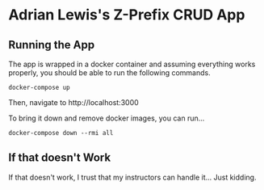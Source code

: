 # Adrian Lewis's Z-Prefix CRUD App

## Running the App
The app is wrapped in a docker container and assuming everything works properly, you should be able to run the following commands.

`docker-compose up`

Then, navigate to http://localhost:3000

To bring it down and remove docker images, you can run...

`docker-compose down --rmi all`

## If that doesn't Work
If that doesn't work, I trust that my instructors can handle it... Just kidding. 
